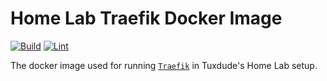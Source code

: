 # Home Lab Traefik Docker Image

[![Build](https://github.com/TuxdudeHomeLab/docker-image-traefik/actions/workflows/build.yml/badge.svg)](https://github.com/TuxdudeHomeLab/docker-image-traefik/actions/workflows/build.yml) [![Lint](https://github.com/TuxdudeHomeLab/docker-image-traefik/actions/workflows/lint.yml/badge.svg)](https://github.com/TuxdudeHomeLab/docker-image-traefik/actions/workflows/lint.yml)

The docker image used for running [`Traefik`](https://github.com/traefik/traefik) in Tuxdude's Home Lab setup.
